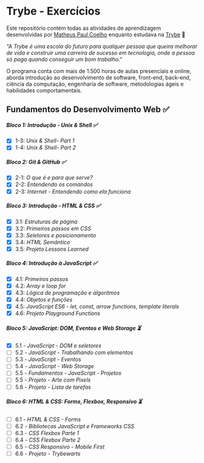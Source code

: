 # Trybe - Exercícios

Este repositório contém todas as atividades de aprendizagem desenvolvidas por [Matheus Paul Coelho](https://www.linkedin.com/in/matheus-paul/) enquanto estudava na [Trybe](https://www.betrybe.com/) :rocket:

_"A Trybe é uma escola do futuro para qualquer pessoa que queira melhorar de vida e construir uma carreira de sucesso em tecnologia, onde a pessoa só paga quando conseguir um bom trabalho."_

O programa conta com mais de 1.500 horas de aulas presenciais e online, aborda introdução ao desenvolvimento de software, front-end, back-end, ciência da computação, engenharia de software, metodologias ágeis e habilidades comportamentais.

## Fundamentos do Desenvolvimento Web :white_check_mark:

##### Bloco 1: Introdução - Unix & Shell :white_check_mark:

- [x] 1-3: _Unix & Shell- Part 1_
- [x] 1-4: _Unix & Shell- Part 2_

##### Bloco 2: Git & GitHub :white_check_mark:

- [x] 2-1: _O que é e para que serve?_
- [x] 2-2: _Entendendo os comandos_
- [x] 2-3: _Internet - Entendendo como ela funciona_

##### Bloco 3: Introdução - HTML & CSS :white_check_mark:

- [x] 3.1: _Estruturas de página_
- [x] 3.2: _Primeiros passos em CSS_
- [x] 3.3: _Seletores e posicionamento_
- [x] 3.4: _HTML Semântico_
- [x] 3.5: _Projeto Lessons Learned_

##### Bloco 4: Introdução à JavaScript :white_check_mark:

- [x] 4.1: _Primeiros passos_
- [x] 4.2: _Array e loop for_
- [x] 4.3: _Lógica de programação e algoritmos_
- [x] 4.4: _Objetos e funções_
- [x] 4.5: _JavaScript ES6 - let, const, arrow functions, template literals_
- [x] 4.6: _Projeto Playground Functions_

##### Bloco 5: JavaScript: DOM, Eventos e Web Storage :hourglass_flowing_sand:
- [x] 5.1 - _JavaScript - DOM e seletores_
- [ ] 5.2 - _JavaScript - Trabalhando com elementos_
- [ ] 5.3 - _JavaScript - Eventos_
- [ ] 5.4 - _JavaScript - Web Storage_
- [ ] 5.5 - _Fundamentos - JavaScript - Projetos_
- [ ] 5.5 - _Projeto - Arte com Pixels_
- [ ] 5.6 - _Projeto - Lista de tarefas_

##### Bloco 6: HTML & CSS: Forms, Flexbox, Responsivo :hourglass_flowing_sand:
- [ ] 6.1 - _HTML & CSS - Forms_
- [ ] 6.2 - _Bibliotecas JavaScript e Frameworks CSS_
- [ ] 6.3 - _CSS Flexbox Parte 1_
- [ ] 6.4 - _CSS Flexbox Parte 2_
- [ ] 6.5 - _CSS Responsivo - Mobile First_
- [ ] 6.6 - _Projeto - Trybewarts_